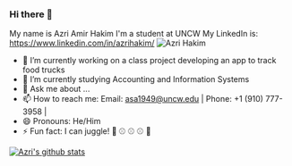 ### Hi there 👋


My name is Azri Amir Hakim
I'm a student at UNCW
My LinkedIn is: https://www.linkedin.com/in/azrihakim/
![Azri Hakim](https://media-exp1.licdn.com/dms/image/C5603AQFXMTu2TCOfdA/profile-displayphoto-shrink_800_800/0/1569532353635?e=1653523200&v=beta&t=04GK7MQ-A_rYr-U0htGf1N-e7XIzGRxeJ_02wy5N-mU "Me")

- 🔭 I’m currently working on a class project developing an app to track food trucks
- 🌱 I’m currently studying Accounting and Information Systems
- 💬 Ask me about ...
- 📫 How to reach me: Email: asa1949@uncw.edu | Phone: +1 (910) 777-3958 |
- 😄 Pronouns: He/Him
- ⚡ Fun fact: I can juggle! 👋 ⚾ ⚾ ⚾ 👋


[![Azri's github stats](https://github-readme-stats.vercel.app/api?username=AzriAH&count_private=true&show_icons=true&theme=radical&hide_rank=false)](https://github.com/anuraghazra/github-readme-stats)
